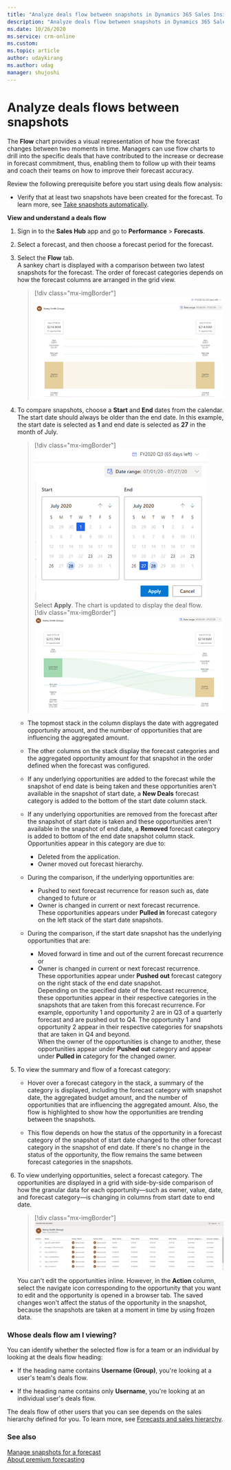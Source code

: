 ```yaml
---	
title: "Analyze deals flow between snapshots in Dynamics 365 Sales Insights | MicrosoftDocs"	
description: "Analyze deals flow between snapshots in Dynamics 365 Sales Insights."	
ms.date: 10/26/2020	
ms.service: crm-online
ms.custom: 	
ms.topic: article	
author: udaykirang	
ms.author: udag	
manager: shujoshi	
---	
```


# Analyze deals flows between snapshots	

The **Flow** chart provides a visual representation of how the forecast changes between two moments in time. Managers can use flow charts to drill into the specific deals that have contributed to the increase or decrease in forecast commitment, thus, enabling them to follow up with their teams and coach their teams on how to improve their forecast accuracy.	

Review the following prerequisite before you start using deals flow analysis:	

- Verify that at least two snapshots have been created for the forecast. To learn more, see [Take snapshots automatically](manage-snapshots-forecast.md).	

**View and understand a deals flow**	

1.	Sign in to the **Sales Hub** app and go to **Performance** > **Forecasts**.	  
2.	Select a forecast, and then choose a forecast period for the forecast.	  
3.	Select the **Flow** tab.	  
    A sankey chart is displayed with a comparison between two latest snapshots for the forecast. The order of forecast categories depends on how the forecast columns are arranged in the grid view.   
    > [!div class="mx-imgBorder"]	
    > ![Deal flown sankey chart](media/predictive-forecasting-deal-flow-sankey-chart.png "Deal flown sankey chart")    
4.	To compare snapshots, choose a **Start** and **End** dates from the calendar. The start date should always be older than the end date. In this example, the start date is selected as **1** and end date is selected as **27** in the month of July.	  
    > [!div class="mx-imgBorder"]	
    > ![Select start and end date](media/predictive-forecasting-deal-flow-select-start-end-date.png "Select start and end date")	   	
    Select **Apply**. The chart is updated to display the deal flow.	   
    > [!div class="mx-imgBorder"]	
    > ![Deal flow chart between dates](media/predictive-forecasting-deal-flow-chart-between-dates.png "Deal flow chart between dates")    	 	
    - The topmost stack in the column displays the date with aggregated opportunity amount, and the number of opportunities that are influencing the aggregated amount.	
    -	The other columns on the stack display the forecast categories and the aggregated opportunity amount for that snapshot in the order defined when the forecast was configured.	
    -	If any underlying opportunities are added to the forecast while the snapshot of end date is being taken and these opportunities aren't available in the snapshot of start date, a **New Deals** forecast category is added to the bottom of the start date column stack.	
    -	If any underlying opportunities are removed from the forecast after the snapshot of start date is taken and these opportunities aren't available in the snapshot of end date, a **Removed** forecast category is added to bottom of the end date snapshot column stack. Opportunities appear in this category are due to:   
        - Deleted from the application. 
        - Owner moved out forecast hierarchy.   
    - During the comparison, if the underlying opportunities are:
        - Pushed to next forecast recurrence for reason such as, date changed to future or
        - Owner is changed in current or next forecast recurrence.   
        These opportunities appears under **Pulled in** forecast category on the left stack of the start date snapshots.    
    
    - During the comparison, if the start date snapshot has the underlying opportunities that are:
        - Moved forward in time and out of the current forecast recurrence or
        - Owner is changed in current or next forecast recurrence.   
        These opportunities appear under **Pushed out** forecast category on the right stack of the end date snapshot.   
        Depending on the specified date of the forecast recurrence, these opportunities appear in their respective categories in the snapshots that are taken from this forecast recurrence. For example, opportunity 1 and opportunity 2 are in Q3 of a quarterly forecast and are pushed out to Q4. The opportunity 1 and opportunity 2 appear in their respective categories for snapshots that are taken in Q4 and beyond.   
        When the owner of the opportunities is change to another, these opportunities appear under **Pushed out** category and appear under **Pulled in** category for the changed owner.   


5.	To view the summary and flow of a forecast category:	

    -	Hover over a forecast category in the stack, a summary of the category is displayed, including the forecast category with snapshot date, the aggregated budget amount, and the number of opportunities that are influencing the aggregated amount. Also, the flow is highlighted to show how the opportunities are trending between the snapshots.	

    -	This flow depends on how the status of the opportunity in a forecast category of the snapshot of start date changed to the other forecast category in the snapshot of end date. If there's no change in the status of the opportunity, the flow remains the same between forecast categories in the snapshots.	

6.	To view underlying opportunities, select a forecast category. The opportunities are displayed in a grid with side-by-side comparison of how the granular data for each opportunity—such as owner, value, date, and forecast category—is changing in columns from start date to end date.	

    > [!div class="mx-imgBorder"]	
    > ![Underlying opportunities of a forecast category](media/predictive-forecasting-deal-underlying-opportunities-forecast-category.png "Underlying opportunities of a forecast category")	

    You can't edit the opportunities inline. However, in the **Action** column, select the navigate icon corresponding to the opportunity that you want to edit and the opportunity is opened in a browser tab. The saved changes won't affect the status of the opportunity in the snapshot, because the snapshots are taken at a moment in time by using frozen data.	

### Whose deals flow am I viewing?	

You can identify whether the selected flow is for a team or an individual by looking at the deals flow heading:	

-	If the heading name contains **Username (Group)**, you're looking at a user's team's deals flow.	

-	If the heading name contains only **Username**, you're looking at an individual user's deals flow.	

The deals flow of other users that you can see depends on the sales hierarchy defined for you. To learn more, see [Forecasts and sales hierarchy](https://docs.microsoft.com/dynamics365/sales-enterprise/view-forecasts#forecasts-and-sales-hierarchy).	


### See also	

[Manage snapshots for a forecast](manage-snapshots-forecast.md)<br>	
[About premium forecasting](configure-premium-forecasting.md)
